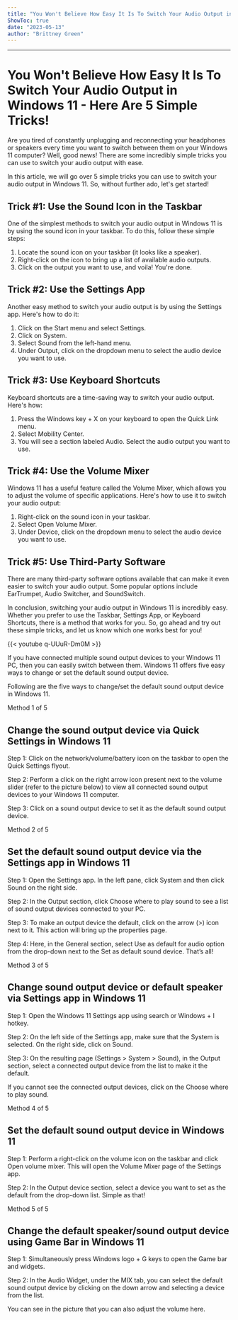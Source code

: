 ```yaml
---
title: "You Won't Believe How Easy It Is To Switch Your Audio Output in Windows 11 - Here Are 5 Simple Tricks!"
ShowToc: true 
date: "2023-05-13"
author: "Brittney Green"
---
```

*****
# You Won't Believe How Easy It Is To Switch Your Audio Output in Windows 11 - Here Are 5 Simple Tricks!

Are you tired of constantly unplugging and reconnecting your headphones or speakers every time you want to switch between them on your Windows 11 computer? Well, good news! There are some incredibly simple tricks you can use to switch your audio output with ease.

In this article, we will go over 5 simple tricks you can use to switch your audio output in Windows 11. So, without further ado, let's get started!

## Trick #1: Use the Sound Icon in the Taskbar

One of the simplest methods to switch your audio output in Windows 11 is by using the sound icon in your taskbar. To do this, follow these simple steps:

1. Locate the sound icon on your taskbar (it looks like a speaker).
2. Right-click on the icon to bring up a list of available audio outputs.
3. Click on the output you want to use, and voila! You're done.

## Trick #2: Use the Settings App

Another easy method to switch your audio output is by using the Settings app. Here's how to do it:

1. Click on the Start menu and select Settings.
2. Click on System.
3. Select Sound from the left-hand menu.
4. Under Output, click on the dropdown menu to select the audio device you want to use.

## Trick #3: Use Keyboard Shortcuts

Keyboard shortcuts are a time-saving way to switch your audio output. Here's how:

1. Press the Windows key + X on your keyboard to open the Quick Link menu.
2. Select Mobility Center.
3. You will see a section labeled Audio. Select the audio output you want to use.

## Trick #4: Use the Volume Mixer

Windows 11 has a useful feature called the Volume Mixer, which allows you to adjust the volume of specific applications. Here's how to use it to switch your audio output:

1. Right-click on the sound icon in your taskbar.
2. Select Open Volume Mixer.
3. Under Device, click on the dropdown menu to select the audio device you want to use.

## Trick #5: Use Third-Party Software

There are many third-party software options available that can make it even easier to switch your audio output. Some popular options include EarTrumpet, Audio Switcher, and SoundSwitch.

In conclusion, switching your audio output in Windows 11 is incredibly easy. Whether you prefer to use the Taskbar, Settings App, or Keyboard Shortcuts, there is a method that works for you. So, go ahead and try out these simple tricks, and let us know which one works best for you!

{{< youtube q-UUuR-Dm0M >}} 



If you have connected multiple sound output devices to your Windows 11 PC, then you can easily switch between them. Windows 11 offers five easy ways to change or set the default sound output device.
 
Following are the five ways to change/set the default sound output device in Windows 11.
 
Method 1 of 5
 
## Change the sound output device via Quick Settings in Windows 11
 
Step 1: Click on the network/volume/battery icon on the taskbar to open the Quick Settings flyout.
 









 
Step 2: Perform a click on the right arrow icon present next to the volume slider (refer to the picture below) to view all connected sound output devices to your Windows 11 computer.
 
Step 3: Click on a sound output device to set it as the default sound output device.
 
Method 2 of 5
 
## Set the default sound output device via the Settings app in Windows 11
 
Step 1: Open the Settings app. In the left pane, click System and then click Sound on the right side.
 
Step 2: In the Output section, click Choose where to play sound to see a list of sound output devices connected to your PC.
 
Step 3: To make an output device the default, click on the arrow (>) icon next to it. This action will bring up the properties page.
 
Step 4: Here, in the General section, select Use as default for audio option from the drop-down next to the Set as default sound device. That’s all!
 
Method 3 of 5
 
## Change sound output device or default speaker via Settings app in Windows 11
 
Step 1: Open the Windows 11 Settings app using search or Windows + I hotkey.
 
Step 2: On the left side of the Settings app, make sure that the System is selected. On the right side, click on Sound.
 
Step 3: On the resulting page (Settings > System > Sound), in the Output section, select a connected output device from the list to make it the default.
 
If you cannot see the connected output devices, click on the Choose where to play sound.
 
Method 4 of 5
 
## Set the default sound output device in Windows 11
 
Step 1: Perform a right-click on the volume icon on the taskbar and click Open volume mixer. This will open the Volume Mixer page of the Settings app.
 
Step 2: In the Output device section, select a device you want to set as the default from the drop-down list. Simple as that!
 
Method 5 of 5
 
## Change the default speaker/sound output device using Game Bar in Windows 11
 
Step 1: Simultaneously press Windows logo + G keys to open the Game bar and widgets.
 
Step 2: In the Audio Widget, under the MIX tab, you can select the default sound output device by clicking on the down arrow and selecting a device from the list.
 
You can see in the picture that you can also adjust the volume here.



